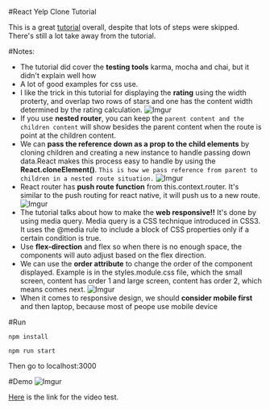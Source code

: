 #React Yelp Clone Tutorial

This is a great [tutorial](https://www.fullstackreact.com/articles/react-tutorial-cloning-yelp/) overall, despite that lots of steps were skipped. There's still a lot take away from the tutorial. 


#Notes: 
- The tutorial did cover the **testing tools** karma, mocha and chai, but it didn't explain well how
- A lot of good examples for css use. 
- I like the trick in this tutorial for displaying the **rating** using the width proterty, and overlap two rows of stars and one has the content width determined by the rating calculation.
![Imgur](http://i.imgur.com/Tibrbno.png)
- If you use **nested router**, you can keep the ```parent content and the children content``` will show besides the parent content when the route is point at the children content.
- We can **pass the reference down as a prop to the child elements** by cloning children and creating a new instance to handle passing down data.React makes this process easy to handle by using the **React.cloneElement()**. ```This is how we pass reference from parent to children in a nested route situation.```
![Imgur](http://i.imgur.com/UJYGcx8.png)
- React router has **push route function** from this.context.router. It's similar to the push routing for react native, it will push us to a new route.
![Imgur](http://i.imgur.com/ANwucAk.png)
- The tutorial talks about how to make the **web responsive!!** It's done by using media query. Media query is a CSS technique introduced in CSS3. It uses the @media rule to include a block of CSS properties only if a certain condition is true.
- Use **flex-direction** and flex so when there is no enough space, the components will auto adjust based on the flex direction.
- We can use the **order attribute** to change the order of the component displayed. Example is in the styles.module.css file, which the small screen, content has order 1 and large screen, content has order 2, which means comes next.
![Imgur](http://i.imgur.com/7gc2z4t.png)
- When it comes to responsive design, we should **consider mobile first** and then laptop, because most of peope use mobile device




#Run
```
npm install

npm run start
```
Then go to localhost:3000

#Demo
![Imgur](http://imgur.com/D55jSCo.gif)


[Here](https://youtu.be/N8z6TuWfOqo) is the link for the video test. 



